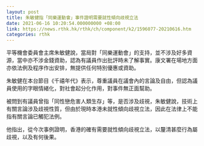```yaml
---
layout: post
title: 朱敏健指「同樂運動會」事件證明需要就性傾向歧視立法
date: 2021-06-16 10:20:54.000000000 +08:00
link: https://news.rthk.hk/rthk/ch/component/k2/1596077-20210616.htm
categories: rthk
---
```


平等機會委員會主席朱敏健說，當局對「同樂運動會」的支持，並不涉及好多資源，當中亦不涉金錢資助，認為有議員作出批評時未了解事實。康文署在場地方面亦依法例及程序作出安排，無提供任何特別優惠或資助。

朱敏健在本台節目《千禧年代》表示，尊重議員在議會內的言論及自由，但認為議員使用的字眼情緒化，對社會起分化作用，對事件無正面幫助。

被問到有議員曾指「同性戀危害人類生存」等，是否涉及歧視，朱敏健說，技術上有關言論涉及歧視性質，但由於現時本港未就性傾向歧視立法，因此在法律上不能指有關言論已觸犯法例。

他指出，從今次事例證明，香港的確有需要就性傾向歧視立法，以釐清甚麼行為屬歧視，以及有何後果。
